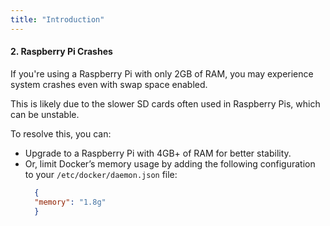```yaml
---
title: "Introduction"
---
```




#### 2. Raspberry Pi Crashes
If you're using a Raspberry Pi with only 2GB of RAM, you may experience system crashes even with swap space enabled. 

This is likely due to the slower SD cards often used in Raspberry Pis, which can be unstable.

To resolve this, you can:
- Upgrade to a Raspberry Pi with 4GB+ of RAM for better stability.
- Or, limit Docker’s memory usage by adding the following configuration to your `/etc/docker/daemon.json` file:
  ```json
    {
    "memory": "1.8g"
    }
  ```
